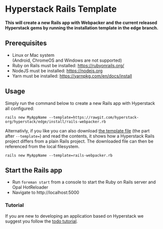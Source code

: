 # Hyperstack Rails Template

**This will create a new Rails app with Webpacker and the current released Hyperstack gems by running the installation template in the edge branch.**

## Prerequisites

+ Linux or Mac system  
  (Android, ChromeOS and Windows are not supported)
+ Ruby on Rails must be installed: https://rubyonrails.org/
+ NodeJS must be installed: https://nodejs.org
+ Yarn must be installed: https://yarnpkg.com/en/docs/install

## Usage

Simply run the command below to create a new Rails app with Hyperstack all configured:

```shell
rails new MyAppName --template=https://rawgit.com/hyperstack-org/hyperstack/edge/install/rails-webpacker.rb
```
Alternativly, if you like you can also download [the template file](https://rawgit.com/hyperstack-org/hyperstack/edge/install/rails-webpacker.rb) (the part after `--template=`) and read the contents,
it shows how a Hyperstack Rails project differs from a plain Rails project.
The downloaded file can then be referenced from the local filesystem.
```shell
rails new MyAppName --template=rails-webpacker.rb
```

## Start the Rails app

+ Run `foreman start` from a console to start the Ruby on Rails server and Opal HotReloader
+ Navigate to http://localhost:5000

### Tutorial

If you are new to developing an application based on Hyperstack we suggest you follow the [todo tutorial](https://hyperstack.org/edge/docs/tutorials/todo).